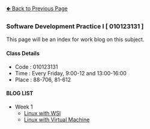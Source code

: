 [🢀 Back to Previous Page](./)

### Software Development Practice I [ 010123131 ]

This page will be an index for work blog on this subject.

#### Class Details
* Code  : 010123131
* Time  : Every Friday, 9:00-12 and 13:00-16:00
* Place : 88-706, 81-612

#### BLOG LIST

- Week 1
    - [Linux with WSl](./week1_wsl.md)
    - [Linux with Virtual Machine](./week1_vm.md)
